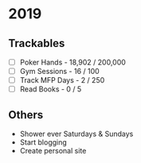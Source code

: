 # 2019

## Trackables
* [ ] Poker Hands - 18,902 / 200,000
* [ ] Gym Sessions - 16 / 100
* [ ] Track MFP Days - 2 / 250
* [ ] Read Books - 0 / 5

## Others
* Shower ever Saturdays & Sundays
* Start blogging
* Create personal site

